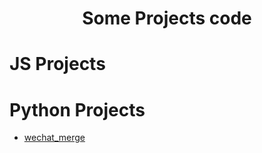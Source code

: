 <h1 align="center">Some Projects code</h1>

# JS Projects

# Python Projects

* [wechat_merge](https://github.com/true1023/teach_code/tree/master/Python/Wechat_merge)

